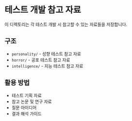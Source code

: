 # 테스트 개발 참고 자료

이 디렉토리는 각 테스트 개발 시 참고할 수 있는 자료들을 저장합니다.

## 구조
- `personality/` - 성향 테스트 참고 자료
- `horror/` - 공포 테스트 참고 자료  
- `intelligence/` - 지능 테스트 참고 자료

## 활용 방법
- 테스트 기획 자료
- 참고 논문 및 연구 자료
- 질문 아이디어
- 결과 해석 가이드

